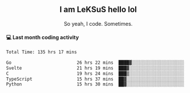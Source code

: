 <h2 align="center">I am LeKSuS hello lol</h2>
<p align="center">So yeah, I code. Sometimes.</p>

#### :computer: Last month coding activity
<!--START_SECTION:waka-->

```txt
Total Time: 135 hrs 17 mins

Go                         26 hrs 22 mins  ████▓░░░░░░░░░░░░░░░░░░░░   18.21 %
Svelte                     21 hrs 19 mins  ███▓░░░░░░░░░░░░░░░░░░░░░   14.72 %
C                          19 hrs 24 mins  ███▒░░░░░░░░░░░░░░░░░░░░░   13.39 %
TypeScript                 15 hrs 37 mins  ██▓░░░░░░░░░░░░░░░░░░░░░░   10.79 %
Python                     15 hrs 30 mins  ██▓░░░░░░░░░░░░░░░░░░░░░░   10.71 %
```

<!--END_SECTION:waka-->
